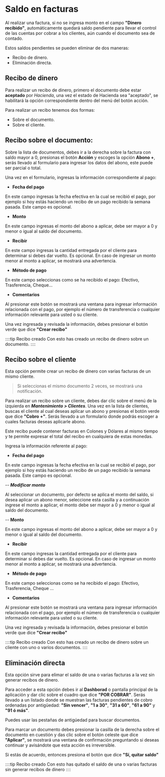 # Saldo en facturas

Al realizar una factura, si no se ingresa monto en el campo **"Dinero recibido"**, automáticamente quedará saldo pendiente para llevar el control de las cuentas por cobrar a los clientes, aún cuando el documento sea de contado.

Estos saldos pendientes se pueden eliminar de dos maneras:

- Recibo de dinero.
- Eliminación directa.

## Recibo de dinero

Para realizar un recibo de dinero, primero el documento debe estar **aceptado** por *Hacienda*, una vez el estado de Hacienda sea "aceptado", se habilitará la opción correspondiente dentro del menú del botón acción.

Para realizar un recibo tenemos dos formas:

- Sobre el documento.
- Sobre el cliente.

## Recibo sobre el documento:

Sobre la lista de documentos, debes ir a la derecha sobre la factura con saldo mayor a 0, presionas el botón **Acción** y escoges la opción **Abono +**, serás llevado al formulario para ingresar los datos del abono, este puede ser parcial o total.

Una vez en el formulario, ingresas la información correspondiente al pago:

- **Fecha del pago**

En este campo ingresas la fecha efectiva en la cual se recibió el pago, por ejemplo si hoy estás haciendo un recibo de un pago recibido la semana pasada. Este campo es opcional.

- **Monto**

En este campo ingresas el monto del abono a aplicar, debe ser mayor a 0 y menor o igual al saldo del documento.

- **Recibir**

En este campo ingresas la cantidad entregada por el cliente para determinar si debes dar vuelto. Es opcional. En caso de ingresar un monto menor al monto a aplicar, se mostrará una advertencia.

- **Método de pago**

En este campo seleccionas como se ha recibido el pago: Efectivo, Trasferencia, Cheque...

- **Comentarios**

Al presionar este botón se mostrará una ventana para ingresar información relacionada con el pago, por ejemplo el número de transferencia o cualquier información relevante para usted o su cliente.


Una vez ingresada y revisada la información, debes presionar el botón verde que dice **"Crear recibo"**


::::tip Recibo creado
Con esto has creado un recibo de dinero sobre un documento.
::::

## Recibo sobre el cliente

Esta opción permite crear un recibo de dinero con varias facturas de un mismo cliente.

> Si seleccionas el mismo documento 2 veces, se mostrará una notificación.

Para realizar un recibo sobre un cliente, debes dar clic sobre el menú de la izquierda en ***Mantenimiento > Clientes***. Una vez en la lista de clientes, buscas el cliente al cual deseas aplicar un abono y presionas el botón verde que dice **"Cobro +"**. Serás llevado a un formulario donde podrás escoger a cuales facturas deseas aplicarle abono.

Este recibo puede contener facturas en Colones y Dólares al mismo tiempo y te permite expresar el total del recibo en cualquiera de estas monedas.

Ingresa la información referente al pago:

- **Fecha del pago**

En este campo ingresas la fecha efectiva en la cual se recibió el pago, por ejemplo si hoy estás haciendo un recibo de un pago recibido la semana pasada. Este campo es opcional.

-- ***Modificar monto***
 
Al seleccionar un documento, por defecto se aplica el monto del saldo, si desea aplicar un abono menor, seleccione esta casilla y a continuación ingrese el monto a aplicar, el monto debe ser mayor a 0 y menor o igual al saldo del documento.

-- **Monto**

En este campo ingresas el monto del abono a aplicar, debe ser mayor a 0 y menor o igual al saldo del documento.

- **Recibir**

En este campo ingresas la cantidad entregada por el cliente para determinar si debes dar vuelto. Es opcional. En caso de ingresar un monto menor al monto a aplicar, se mostrará una advertencia.

- **Método de pago**

En este campo seleccionas como se ha recibido el pago: Efectivo, Trasferencia, Cheque ...

- **Comentarios**

Al presionar este botón se mostrará una ventana para ingresar información relacionada con el pago, por ejemplo el número de transferencia o cualquier información relevante para usted o su cliente.


Una vez ingresada y revisada la información, debes presionar el botón verde que dice **"Crear recibo"**

::::tip Recibo creado
Con esto has creado un recibo de dinero sobre un cliente con uno o varios documentos.
::::

## Eliminación directa

Esta opción sirve para elimar el saldo de una o varias facturas a la vez sin generar recibos de dinero.

Para acceder a esta opción debes ir al **Dashborad** o pantalla principal de la aplicación y dar clic sobre el cuadro que dice **"POR COBRAR"**.
Serás llevado a un listado donde se muestran las facturas pendientes de cobro ordenadas por antigüedad: **"Sin vencer"**, **"1 a 30"**, **"31 a 60"**, **"61 a 90"** y **"91 ó más"**.

Puedes usar las pestañas de antigúedad para buscar documentos.

Para marcar un documento debes presionar la casilla de la derecha sobre el documento en cuestión y das clic sobre el botón celeste que dice **"Aplicar"**, se mostrará una ventana de confirmación preguntando si deseas continuar y avisándote que esta acción es irreversible.

Si estás de acuerdo, entonces presiona el botón que dice **"Sí, quitar saldo"**


::::tip Recibo creado
Con esto has quitado el saldo de una o varias facturas sin generar recibos de dinero
::::